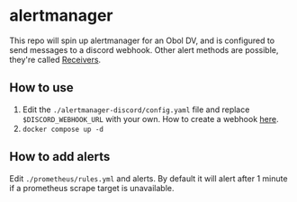 # alertmanager

This repo will spin up alertmanager for an Obol DV, and is configured to send messages to a discord webhook. Other alert methods are possible, they're called [Receivers](https://prometheus.io/docs/alerting/latest/configuration/#receiver-integration-settings).

## How to use

1. Edit the `./alertmanager-discord/config.yaml` file and replace `$DISCORD_WEBHOOK_URL` with your own. How to create a webhook [here](https://support.discord.com/hc/en-us/articles/228383668-Intro-to-Webhooks).
2. `docker compose up -d`

## How to add alerts

Edit `./prometheus/rules.yml` and alerts. By default it will alert after 1 minute if a prometheus scrape target is unavailable.
